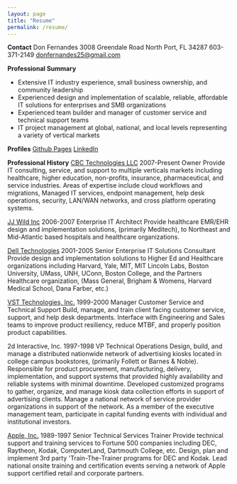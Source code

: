 ```yaml
---
layout: page
title: "Resume"
permalink: /resume/
---
```


**Contact**
Don Fernandes
3008 Greendale Road
North Port, FL 34287
603-371-2149
donfernandes25@gmail.com

**Professional Summary**
- Extensive IT industry experience, small business ownership, and community leadership 
- Experienced design and implementation of scalable, reliable, affordable IT solutions for enterprises and SMB organizations
- Experienced team builder and manager of customer service and technical support teams
- IT project management at global, national, and local levels representing a variety of vertical markets 

**Profiles**
[Github Pages](https://dfernandes25.github.io/)
[LinkedIn](https://www.linkedin.com/in/donfernandes/)

**Professional History**
[CBC Technologies LLC](https://cbctech.net) 2007-Present Owner
Provide IT consulting, service, and support to multiple verticals markets including
healthcare, higher education, non-profits, insurance, pharmaceutical, and service industries. 
Areas of expertise include cloud workflows and migrations, Managed IT services, endpoint management, 
help desk operations, security, LAN/WAN networks, and cross platform operating systems. 

[JJ Wild Inc](https://pitchbook.com/profiles/company/42282-01#overview) 2006-2007 Enterprise IT Architect
Provide healthcare EMR/EHR design and implementation solutions, (primarily Meditech), to Northeast and Mid-Atlantic based
hospitals and healthcare organizations.

[Dell Technologies](https://www.dell.com/en-us) 2001-2005 Senior Enterprise IT Solutions Consultant
Provide design and implementation solutions to Higher Ed and Healthcare organizations including
Harvard, Yale, MIT, MIT Lincoln Labs, Boston University, UMass, UNH, UConn, Boston College, 
and the Partners Healthcare organization, (Mass General, Brigham & Womens, Harvard Medical School, Dana Farber, etc.)

[VST Technologies, Inc.](https://pitchbook.com/profiles/company/100041-13#overview) 1999-2000 Manager Customer Service and Technical Support
Build, manage, and train client facing customer service, support, and help desk departments.
Interface with Engineering and Sales teams to improve product resiliency, reduce MTBF, and properly position product capabilities.

2d Interactive, Inc. 1997-1998 VP Technical Operations
Design, build, and manage a distributed nationwide network of advertising kiosks located in college campus bookstores,
(primarily Follett or Barnes & Noble). Responsible for product procurement, manufacturing, delivery, implementation, and support systems
that provided highly availability and reliable systems with minimal downtime. Developed customized programs to
gather, organize, and manage kiosk data collection efforts in support of advertising clients. Manage a national network of 
service provider organizations in support of the network. As a member of the executive management team, participate in capital
funding events with individual and institutional investors.

[Apple, Inc.](https://www.apple.com/) 1989-1997 Senior Technical Services Trainer
Provide technical support and training services to Fortune 500 companies including DEC, Raytheon, Kodak, ComputerLand, Dartmouth College, etc.
Design, plan and implement 3rd party 'Train-The-Trainer programs for DEC and Kodak. Lead national onsite training and certification events 
serving a network of Apple support certified retail and corporate partners.
